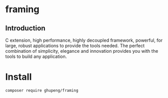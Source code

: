# framing

## Introduction
C extension, high performance, highly decoupled framework, powerful, for large, robust applications to provide the tools needed. The perfect combination of simplicity, elegance and innovation provides you with the tools to build any application.

# Install
```
composer require ghupeng/framing
```


